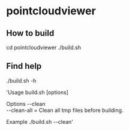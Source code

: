 # pointcloudviewer
## How to build 
cd pointcloudviewer
./build.sh

## Find help
./build.sh -h

'Usage
    build.sh [options]

Options
    --clean                                                 
    --clean-all       = Clean all tmp files before building.

Example
    ./build.sh --clean'
